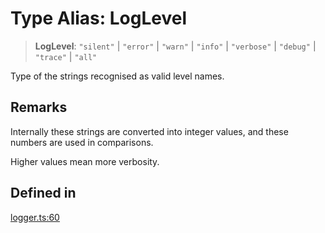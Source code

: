 # Type Alias: LogLevel

> **LogLevel**: `"silent"` \| `"error"` \| `"warn"` \| `"info"` \| `"verbose"` \| `"debug"` \| `"trace"` \| `"all"`

Type of the strings recognised as valid level names.

## Remarks

Internally these strings are converted into integer values,
and these numbers are used in comparisons.

Higher values mean more verbosity.

## Defined in

[logger.ts:60](https://github.com/xpack/logger-ts/blob/3c12ae665e2c169fd25e7a3e7a562063efb9889a/src/lib/logger.ts#L60)
